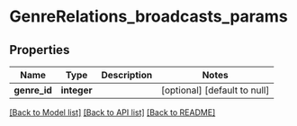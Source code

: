 # GenreRelations_broadcasts_params

## Properties
Name | Type | Description | Notes
------------ | ------------- | ------------- | -------------
**genre_id** | **integer** |  | [optional] [default to null]

[[Back to Model list]](../README.md#documentation-for-models) [[Back to API list]](../README.md#documentation-for-api-endpoints) [[Back to README]](../README.md)


